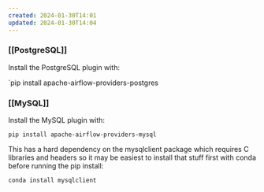 ```yaml
---
created: 2024-01-30T14:01
updated: 2024-01-30T14:04
---
```


### [[PostgreSQL]]

Install the PostgreSQL plugin with:

`pip install apache-airflow-providers-postgres 


### [[MySQL]]


Install the MySQL plugin with:

`pip install apache-airflow-providers-mysql` 

This has a hard dependency on the mysqlclient package which requires C libraries and headers so it may be easiest to install that stuff first with conda before running the pip install:

`conda install mysqlclient`

